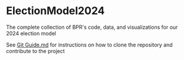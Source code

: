 # ElectionModel2024

The complete collection of BPR's code, data, and visualizations for our 2024 election model

See [Git Guide.md](GitGuide.md) for instructions on how to clone the repository and contribute to the project
